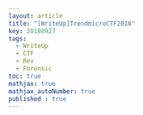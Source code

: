 ```yaml
---
layout: article
title: "[WriteUp]TrendmicroCTF2018"
key: 20180927
tags:
  - WriteUp
  - CTF
  - Rev
  - Forensic
toc: true
mathjax: true
mathjax_autoNumber: true
published : true
---
```


